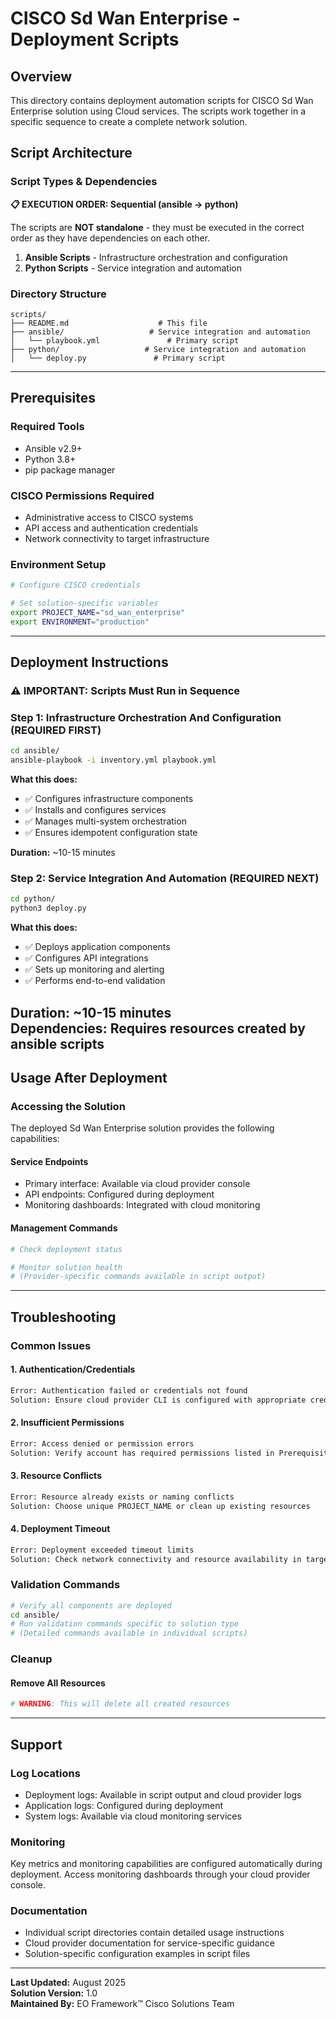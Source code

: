 # CISCO Sd Wan Enterprise - Deployment Scripts

## Overview

This directory contains deployment automation scripts for CISCO Sd Wan Enterprise solution using Cloud services. The scripts work together in a specific sequence to create a complete network solution.

## Script Architecture

### Script Types & Dependencies

**📋 EXECUTION ORDER: Sequential (ansible → python)**

The scripts are **NOT standalone** - they must be executed in the correct order as they have dependencies on each other.

1. **Ansible Scripts** - Infrastructure orchestration and configuration
2. **Python Scripts** - Service integration and automation

### Directory Structure

```
scripts/
├── README.md                    # This file
├── ansible/                   # Service integration and automation
│   └── playbook.yml               # Primary script
├── python/                   # Service integration and automation
│   └── deploy.py               # Primary script
```

---

## Prerequisites

### Required Tools
- Ansible v2.9+
- Python 3.8+
- pip package manager

### CISCO Permissions Required
- Administrative access to CISCO systems
- API access and authentication credentials
- Network connectivity to target infrastructure

### Environment Setup
```bash
# Configure CISCO credentials

# Set solution-specific variables
export PROJECT_NAME="sd_wan_enterprise"
export ENVIRONMENT="production"
```

---

## Deployment Instructions

### ⚠️ IMPORTANT: Scripts Must Run in Sequence

### Step 1: Infrastructure Orchestration And Configuration (REQUIRED FIRST)

```bash
cd ansible/
ansible-playbook -i inventory.yml playbook.yml
```

**What this does:**
- ✅ Configures infrastructure components
- ✅ Installs and configures services
- ✅ Manages multi-system orchestration
- ✅ Ensures idempotent configuration state

**Duration:** ~10-15 minutes
### Step 2: Service Integration And Automation (REQUIRED NEXT)

```bash
cd python/
python3 deploy.py
```

**What this does:**
- ✅ Deploys application components
- ✅ Configures API integrations
- ✅ Sets up monitoring and alerting
- ✅ Performs end-to-end validation

**Duration:** ~10-15 minutes  
**Dependencies:** Requires resources created by ansible scripts
---

## Usage After Deployment

### Accessing the Solution

The deployed Sd Wan Enterprise solution provides the following capabilities:

#### Service Endpoints
- Primary interface: Available via cloud provider console
- API endpoints: Configured during deployment
- Monitoring dashboards: Integrated with cloud monitoring

#### Management Commands
```bash
# Check deployment status

# Monitor solution health
# (Provider-specific commands available in script output)
```

---

## Troubleshooting

### Common Issues

#### 1. Authentication/Credentials
```bash
Error: Authentication failed or credentials not found
Solution: Ensure cloud provider CLI is configured with appropriate credentials
```

#### 2. Insufficient Permissions  
```bash
Error: Access denied or permission errors
Solution: Verify account has required permissions listed in Prerequisites
```

#### 3. Resource Conflicts
```bash
Error: Resource already exists or naming conflicts
Solution: Choose unique PROJECT_NAME or clean up existing resources
```

#### 4. Deployment Timeout
```bash
Error: Deployment exceeded timeout limits
Solution: Check network connectivity and resource availability in target region
```

### Validation Commands

```bash
# Verify all components are deployed
cd ansible/
# Run validation commands specific to solution type
# (Detailed commands available in individual scripts)
```

### Cleanup

#### Remove All Resources
```bash
# WARNING: This will delete all created resources
```

---

## Support

### Log Locations
- Deployment logs: Available in script output and cloud provider logs
- Application logs: Configured during deployment
- System logs: Available via cloud monitoring services

### Monitoring
Key metrics and monitoring capabilities are configured automatically during deployment. Access monitoring dashboards through your cloud provider console.

### Documentation
- Individual script directories contain detailed usage instructions
- Cloud provider documentation for service-specific guidance
- Solution-specific configuration examples in script files

---

**Last Updated:** August 2025  
**Solution Version:** 1.0  
**Maintained By:** EO Framework™ Cisco Solutions Team